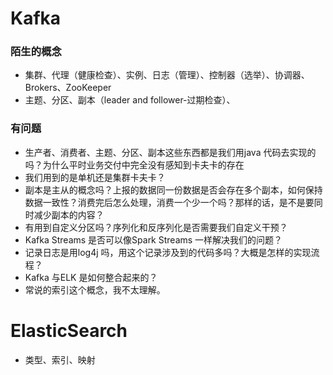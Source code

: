 # Kafka
### 陌生的概念
- 集群、代理（健康检查）、实例、日志（管理）、控制器（选举）、协调器、Brokers、ZooKeeper
- 主题、分区、副本（leader and follower-过期检查）、

### 有问题
- 生产者、消费者、主题、分区、副本这些东西都是我们用java 代码去实现的吗？为什么平时业务交付中完全没有感知到卡夫卡的存在
- 我们用到的是单机还是集群卡夫卡？
- 副本是主从的概念吗？上报的数据同一份数据是否会存在多个副本，如何保持数据一致性？消费完后怎么处理，消费一个少一个吗？那样的话，是不是要同时减少副本的内容？
- 有用到自定义分区吗？序列化和反序列化是否需要我们自定义干预？
- Kafka Streams 是否可以像Spark Streams 一样解决我们的问题？
- 记录日志是用log4j 吗，用这个记录涉及到的代码多吗？大概是怎样的实现流程？
- Kafka 与ELK 是如何整合起来的？
- 常说的索引这个概念，我不太理解。

# ElasticSearch
- 类型、索引、映射
